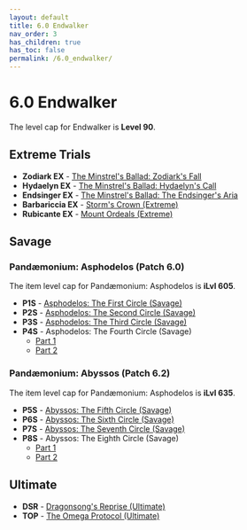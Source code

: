 ```yaml
---
layout: default
title: 6.0 Endwalker
nav_order: 3
has_children: true
has_toc: false
permalink: /6.0_endwalker/
---
```


# 6.0 Endwalker

The level cap for Endwalker is **Level 90**.

## Extreme Trials

- **Zodiark EX** - [The Minstrel's Ballad: Zodiark's Fall](extreme_trials/zodiark/README.md)
- **Hydaelyn EX** - [The Minstrel's Ballad: Hydaelyn's Call](extreme_trials/hydaelyn/README.md)
- **Endsinger EX** - [The Minstrel's Ballad: The Endsinger's Aria](extreme_trials/endsinger/README.md)
- **Barbariccia EX** - [Storm's Crown (Extreme)](extreme_trials/barbariccia/README.md)
- **Rubicante EX** - [Mount Ordeals (Extreme)](extreme_trials/rubicante/README.md)

## Savage

### Pandæmonium: Asphodelos (Patch 6.0)

The item level cap for Pandæmonium: Asphodelos is **iLvl 605**.

- **P1S** - [Asphodelos: The First Circle (Savage)](savage_raids/p1s/README.md)
- **P2S** - [Asphodelos: The Second Circle (Savage)](savage_raids/p2s/README.md)
- **P3S** - [Asphodelos: The Third Circle (Savage)](savage_raids/p3s/README.md)
- **P4S** - Asphodelos: The Fourth Circle (Savage)
    - [Part 1](savage_raids/p4s_1/README.md)
    - [Part 2](savage_raids/p4s_2/README.md)

### Pandæmonium: Abyssos (Patch 6.2)

The item level cap for Pandæmonium: Asphodelos is **iLvl 635**.

- **P5S** - [Abyssos: The Fifth Circle (Savage)](savage_raids/p5s/README.md)
- **P6S** - [Abyssos: The Sixth Circle (Savage)](savage_raids/p6s/README.md)
- **P7S** - [Abyssos: The Seventh Circle (Savage)](savage_raids/p7s/README.md)
- **P8S** - Abyssos: The Eighth Circle (Savage)
    - [Part 1](savage_raids/p8s_1/README.md)
    - [Part 2](savage_raids/p8s_2/README.md)

## Ultimate

- **DSR** - [Dragonsong's Reprise (Ultimate)](../ultimates/dsr/README.md)
- **TOP** - [The Omega Protocol (Ultimate)](../ultimates/top/README.md)

